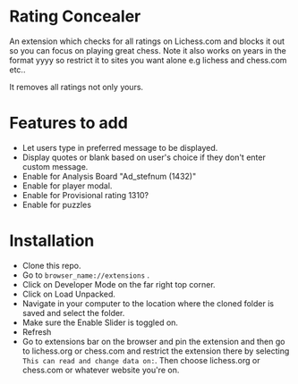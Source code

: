 # Rating Concealer

An extension which checks for all ratings on Lichess.com and blocks it out so you can focus on playing great chess. Note it also works on years in the format yyyy so restrict it to sites you want alone e.g lichess and chess.com etc..

It removes all ratings not only yours.

# Features to add
- Let users type in preferred message to be displayed.
- Display quotes or blank based on user's choice if they don't enter custom message.
- Enable for Analysis Board "Ad_stefnum (1432)"
- Enable for player modal.
- Enable for Provisional rating 1310?
- Enable for puzzles

# Installation
- Clone this repo.
- Go to ```browser_name://extensions``` .
- Click on Developer Mode on the far right top corner.
- Click on Load Unpacked.
- Navigate in your computer to the location where the cloned folder is saved and select the folder.
- Make sure the Enable Slider is toggled on.
- Refresh
- Go to extensions bar on the browser and pin the extension and then go to lichess.org or chess.com and restrict the extension there by selecting ```This can read and change data on:```. Then choose lichess.org or chess.com or whatever website you're on.